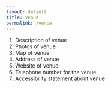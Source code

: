 ```yaml
---
layout: default
title: Venue
permalink: /venue
---
```


1. Description of venue
2. Photos of venue
3. Map of venue
4. Address of venue
5. Website of venue
6. Telephone number for the venue
7. Accessibility statement about venue
